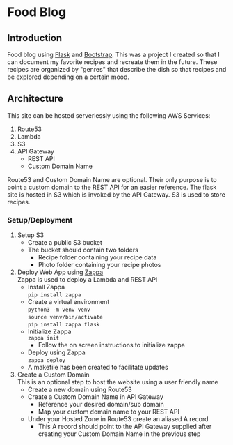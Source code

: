 # Food Blog 

## Introduction
Food blog using [Flask](https://flask.palletsprojects.com/en/1.1.x/) and [Bootstrap](https://getbootstrap.com/docs/4.5/getting-started/download/). This was a project I created so that I can document my favorite recipes and recreate them in the future. These recipes are organized by "genres" that describe the dish so that recipes and be explored depending on a certain mood.

## Architecture
This site can be hosted serverlessly using the following AWS Services:
1. Route53
2. Lambda
3. S3
4. API Gateway
    * REST API
    * Custom Domain Name

Route53 and Custom Domain Name are optional. Their only purpose is to point a custom domain to the REST API for an easier reference. The flask site is hosted in S3 which is invoked by the API Gateway. S3 is used to store recipes.
### Setup/Deployment
1. Setup S3
    * Create a public S3 bucket
    * The bucket should contain two folders
        * Recipe folder containing your recipe data
        * Photo folder containing your recipe photos
2. Deploy Web App using [Zappa](https://github.com/Miserlou/Zappa)<br>
Zappa is used to deploy a Lambda and REST API 
    * Install Zappa<br>
    `pip install zappa`
    * Create a virtual environment <br>
    `python3 -m venv venv`<br>
    `source venv/bin/activate`<br>
    `pip install zappa flask`
    * Initialize Zappa<br>
    `zappa init`
        * Follow the on screen instructions to initialize zappa
    * Deploy using Zappa<br>
    `zappa deploy`
    * A makefile has been created to facilitate updates
3. Create a Custom Domain<br>
This is an optional step to host the website using a user friendly name
    * Create a new domain using Route53
    * Create a Custom Domain Name in API Gateway 
        * Reference your desired domain/sub domain
        * Map your custom domain name to your REST API
    * Under your Hosted Zone in Route53 create an aliased A record
        * This A record should point to the API Gateway supplied after creating your Custom Domain Name in the previous step